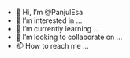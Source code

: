 - 👋 Hi, I’m @PanjulEsa
- 👀 I’m interested in ...
- 🌱 I’m currently learning ...
- 💞️ I’m looking to collaborate on ...
- 📫 How to reach me ...

<!---
PanjulEsa/PanjulEsa is a ✨ special ✨ repository because its `README.md` (this file) appears on your GitHub profile.
You can click the Preview link to take a look at your changes.
--->
